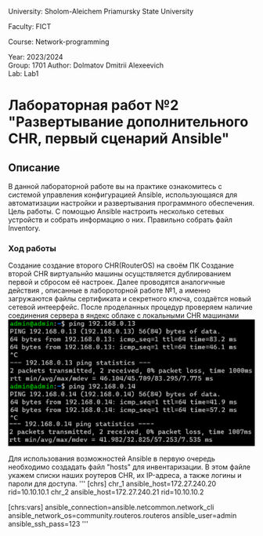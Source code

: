 University: Sholom-Aleichem Priamursky State University 

Faculty: FICT

Course: Network-programming 

Year: 2023/2024  
Group: 1701 
Author: Dolmatov Dmitrii Alexeevich  
Lab: Lab1  

# Лабораторная работ №2 "Развертывание дополнительного CHR, первый сценарий Ansible"  
## Описание  
В данной лабораторной работе вы на практике ознакомитесь с системой управления конфигурацией Ansible, использующаяся для автоматизации настройки и развертывания программного обеспечения.  
Цель работы. С помощью Ansible настроить несколько сетевых устройств и собрать информацию о них. Правильно собрать файл Inventory.
### Ход работы  
Создание создание второго CHR(RouterOS) на своём ПК
Создание второй CHR виртуальнйо машины осущствляется дублированием первой и сбросом её настроек. Далее проводятся аналогичные действия , описанные в лабороторной работе №1, а именно загружаются файлы сертификата и секретного ключа, создаётся новый сетевой интеерфейс. После проделанных процедур проверяем наличие соединения сервера в яндекс облаке с локальными CHR машинами  ![Созданная виртуальная машина](https://github.com/ErdmanAA/2023_2024-network_programming-1701-erdman_a_a/blob/main/lab2/otchet/chekingConnection.png)  

Для использования возможностей Ansible в первую очередь необходимо создадать файл "hosts" для инвентаризации. В этом файле  укажем списки наших роутеров CHR, их IP-адреса, а также логины и пароли для доступа.
'''
[chrs]
chr_1 ansible_host=172.27.240.20 rid=10.10.10.1
chr_2 ansible_host=172.27.240.21 rid=10.10.10.2

[chrs:vars]
ansible_connection=ansible.netcommon.network_cli
ansible_network_os=community.routeros.routeros
ansible_user=admin
ansible_ssh_pass=123
'''
